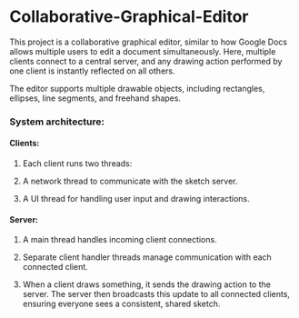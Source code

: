 # Collaborative-Graphical-Editor

This project is a collaborative graphical editor, similar to how Google Docs allows multiple users to edit a document simultaneously. Here, multiple clients connect to a central server, and any drawing action performed by one client is instantly reflected on all others.

The editor supports multiple drawable objects, including rectangles, ellipses, line segments, and freehand shapes.

### System architecture:

#### Clients: 

1. Each client runs two threads:

2. A network thread to communicate with the sketch server.

3. A UI thread for handling user input and drawing interactions.

#### Server:

1. A main thread handles incoming client connections.

2. Separate client handler threads manage communication with each connected client.

3. When a client draws something, it sends the drawing action to the server. The server then broadcasts this update to all connected clients, ensuring everyone sees a consistent, shared sketch.
